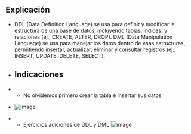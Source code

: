 ## Explicación
- DDL (Data Definition Language) se usa para definir y modificar la estructura de una base de datos, incluyendo tablas, índices, y relaciones (ej., CREATE, ALTER, DROP). DML (Data Manipulation Language) se usa para manejar los datos dentro de esas estructuras, permitiendo insertar, actualizar, eliminar y consultar registros (ej., INSERT, UPDATE, DELETE, SELECT).

- ## Indicaciones
- - No olvidemos primero crear la tabla e insertar sus datos
- ![image](https://github.com/user-attachments/assets/c90cc85c-22a4-4797-abc2-f13cc0eb7112)

- - Ejercicios adiciones de DDL y DML
  ![image](https://github.com/user-attachments/assets/7e1fda2e-db43-4fd5-9f13-5a5b20dc84ba)
